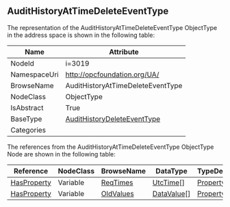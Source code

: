<!-- objecttype -->
## AuditHistoryAtTimeDeleteEventType
  
<!-- end of text -->
The representation of the AuditHistoryAtTimeDeleteEventType ObjectType in the address space is shown in the following table:  

|Name|Attribute|
|---|---|
|NodeId|i=3019|
|NamespaceUri|http://opcfoundation.org/UA/|
|BrowseName|AuditHistoryAtTimeDeleteEventType|
|NodeClass|ObjectType|
|IsAbstract|True|
|BaseType|[AuditHistoryDeleteEventType](../../ObjectTypes/AuditHistoryDeleteEventType/readme.md)|
|Categories||

The references from the AuditHistoryAtTimeDeleteEventType ObjectType Node are shown in the following table:  

|Reference|NodeClass|BrowseName|DataType|TypeDefinition|ModellingRule|
|---|---|---|---|---|---|
|[HasProperty](../../ReferenceTypes/HasProperty/readme.md)|Variable|[ReqTimes](#ReqTimes)|[UtcTime](../../DataTypes/UtcTime/readme.md)[]|[PropertyType](../../VariableTypes/PropertyType/readme.md)|[Mandatory](../../Objects/Mandatory/readme.md)|
|[HasProperty](../../ReferenceTypes/HasProperty/readme.md)|Variable|[OldValues](#OldValues)|[DataValue](../../DataTypes/DataValue/readme.md)[]|[PropertyType](../../VariableTypes/PropertyType/readme.md)|[Mandatory](../../Objects/Mandatory/readme.md)|


